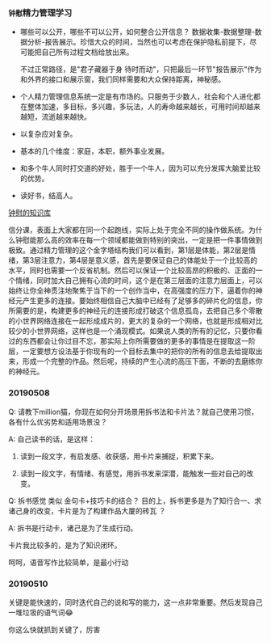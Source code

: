### `钟慰`精力管理学习



- 哪些可以公开，哪些不可以公开，如何整合公开信息？ 数据收集-数据整理-数据分析-报告展示。珍惜大众的时间，当然也可以考虑在保护隐私前提下，尽可能把自己所有过程文档给放出来。

  不过正常路径，是"君子藏器于身 待时而动"，只把最后一环节"报告展示"作为和外界的接口和展示窗，我们同样需要和大众保持距离，神秘感。

- 个人精力管理信息系统一定是有市场的。只服务于少数人，社会和个人进化都在整体加速，多目标，多兴趣，多玩法，人的寿命越来越长，可用时间却越来越短，流逝越来越快。

- 以复杂应对复杂。

- 基本的几个维度：家庭，本职，额外事业发展。

- 和多个牛人同时打交道的好处，胜于一个牛人，因为可以充分发挥大脑爱比较的优势。

- 读好书，结高人。



[钟慰的知识库](http://www.xueba.link/)



信分课，表面上大家都在同一个起跑线，实际上处于完全不同的操作做系统。为什么钟慰能那么高的效率在每一个领域都能做到特别的突出，一定是把一件事情做到极致。通过精力管理的这个金字塔结构我们可以看到，第1层是体能，第2层是情绪，第3层注意力，第4层是意义感，首先是要保证自己的体能处于一个比较高的水平，同时也需要一个反省机制。然后可以保证一个比较高昂的积极的、正面的一个情绪，同时加大自己拥有心流的时间，这个是在第三层面的注意力层面上，可以始终让你全神贯注地聚焦于当下的一个创作当中，在高强度的压力下，逼着你的神经元产生更多的连接。要始终相信自己大脑中已经有了足够多的碎片化的信息，你所需要的是，构建更多的神经元的连接形成打破这个信息孤岛，去把自己多个零散的小世界网络连接在一起形成成片的，更大的复杂的一个网络，也就是形成相对比较少的小世界网络，这样也是一个涌现模式。如果说人类的所有的记忆，只要你看过的东西都会让你过目不忘，那实际上你所需要做的更多的事情是在提取这一阶层，一定要想方设法基于你现有的一个目标去集中的把你的所有的信息去给提取出来，形成一个完整的作品。然后呢，持续的产生心流的高压下面，不断的去磨练你的神经元。



### 20190508

Q: 请教下million猫，你现在如何分开场景用拆书法和卡片法？就自己使用习惯，各有什么优劣势和适用场景没？

A: 自己读书的话，是这样：

1. 读到一段文字，有启发感、收获感，用卡片来捕捉，积累下来。

2. 读到一段文字，有情绪、有感觉，用拆书发来深潜，能触发一些对自己的改变。

Q: 拆书感觉 类似 金句卡+技巧卡的结合？ 目的上，拆书更多是为了知行合一、求诸己身的改变，卡片是为了构建作品大厦的砖瓦 ？

A: 拆书是行动卡，诸己是为了生成行动。

卡片我比较多的，是为了知识闭环。

呵呵，语音写作比较简单，是最小行动



### 20190510

关键是能快速的，同时迭代自己的说和写的能力，这一点非常重要。然后发现自己一堆垃圾的语气词😂



你这么快就抓到关键了，厉害 

